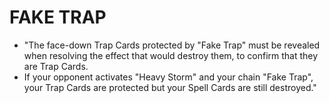 # FAKE TRAP

*   "The face-down Trap Cards protected by "Fake Trap" must be revealed when resolving the effect that would destroy them, to confirm that they are Trap Cards.
*   If your opponent activates "Heavy Storm" and your chain "Fake Trap", your Trap Cards are protected but your Spell Cards are still destroyed."
